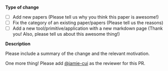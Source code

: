 **Type of change**

- [ ] Add new papers (Please tell us why you think this paper is awesome!)
- [ ] Fix the category of an existing paper/papers (Please tell us the reasons)
- [ ] Add a new tool/primitive/application with a new markdown page (Thank you! Also, please tell us about this awesome thing!)

**Description**

Please include a summary of the change and the relevant motivation. 

One more thing! Please add [@jamie-cui](https://www.github.com/jamie-cui) as the reviewer for this PR.

